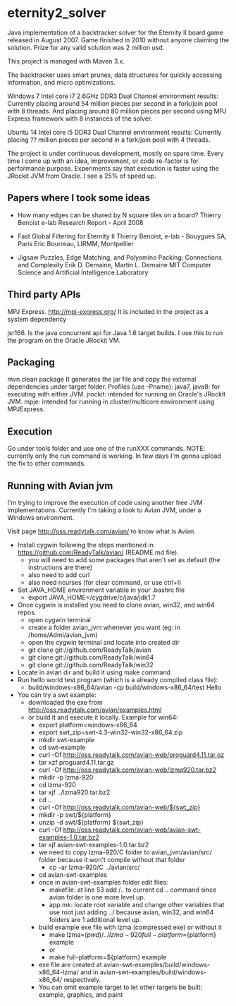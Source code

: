 eternity2_solver
================

Java implementation of a backtracker solver for the Eternity II board game released in August 2007.
Game finished in 2010 without anyone claiming the solution. Prize for any valid solution was 2 million usd.

This project is managed with Maven 3.x.

The backtracker uses smart prunes, data structures for quickly accessing information, and micro optimizations.

Windows 7 Intel core i7 2.6GHz DDR3 Dual Channel environment results:
Currently placing around 54 million pieces per second in a fork/join pool with 8 threads. And placing around 80 million pieces per second using MPJ Express framework with 8 instances of the solver. 

Ubuntu 14 Intel core i5 DDR3 Dual Channel environment results:
Currently placing ?? million pieces per second in a fork/join pool with 4 threads. 

The project is under continuous development, mostly on spare time. Every time I come up with an idea, improvement, or code re-factor is for performance purpose.
Experiments say that execution is faster using the JRockit JVM from Oracle. I see a 25% of speed up.


Papers where I took some ideas
------------------------------

- How many edges can be shared by N square tiles on a board? 
Thierry Benoist
e-lab Research Report - April 2008

- Fast Global Filtering for Eternity II
Thierry Benoist, e-lab - Bouygues SA, Paris
Eric Bourreau, LIRMM, Montpellier

- Jigsaw Puzzles, Edge Matching, and Polyomino Packing: Connections and Complexity
Erik D. Demaine, Martin L. Demaine
MIT Computer Science and Artificial Intelligence Laboratory


Third party APIs
----------------
MPJ Express. http://mpj-express.org/
It is included in the project as a system dependency

jsr166.
Is the java concurrent api for Java 1.6 target builds.
I use this to run the program on the Oracle JRockit VM.


Packaging
---------
mvn clean package
It generates the jar file and copy the external dependencies under target folder.
Profiles (use -Pname):
	java7, java8: for executing with either JVM.
	jrockit: intended for running on Oracle's JRockit JVM.
	mpje: intended for running in cluster/multicore environment using MPJExpress.
	

Execution
---------
Go under tools folder and use one of the runXXX commands.
NOTE: currently only the run command is working. In few days I'm gonna upload the fix to other commands.


Running with Avian jvm
----------------------
I'm trying to improve the execution of code using another free JVM implementations.
Currently I'm taking a look to Avian JVM, under a Windows environment.

Visit page http://oss.readytalk.com/avian/ to know what is Avian.

- Install cygwin following the steps mentioned in https://github.com/ReadyTalk/avian/ (README.md file).
	- you will need to add some packages that aren't set as default (the instructions are there)
	- also need to add curl
	- also need ncurses (for clear command, or use ctrl+l)
- Set JAVA_HOME environment variable in your .bashrc file
	- export JAVA_HOME=/cygdrive/c/java/jdk1.7
- Once cygwin is installed you need to clone avian, win32, and win64 repos.
	- open cygwin terminal
	- create a folder avian_jvm whenever you want (eg: in /home/Admi/avian_jvm)
	- open the cygwin terminal and locate into created dir
	- git clone git://github.com/ReadyTalk/avian
	- git clone git://github.com/ReadyTalk/win64
	- git clone git://github.com/ReadyTalk/win32
- Locate in avian dir and build it using make command
- Run hello world test program (which is a already compiled class file):
	- build/windows-x86_64/avian -cp build/windows-x86_64/test Hello
- You can try a swt example:
	- downloaded the exe from http://oss.readytalk.com/avian/examples.html
	- or build it and execute it locally. Example for win64:
		- export platform=windows-x86_64
		- export swt_zip=swt-4.3-win32-win32-x86_64.zip
		- mkdir swt-example
		- cd swt-example
		- curl -Of http://oss.readytalk.com/avian-web/proguard4.11.tar.gz
		- tar xzf proguard4.11.tar.gz
		- curl -Of http://oss.readytalk.com/avian-web/lzma920.tar.bz2
		- mkdir -p lzma-920
		- cd lzma-920
		- tar xjf ../lzma920.tar.bz2
		- cd ..
		- curl -Of http://oss.readytalk.com/avian-web/${swt_zip}
		- mkdir -p swt/${platform}
		- unzip -d swt/${platform} ${swt_zip}
		- curl -Of http://oss.readytalk.com/avian-web/avian-swt-examples-1.0.tar.bz2
		- tar xjf avian-swt-examples-1.0.tar.bz2
		- we need to copy lzma-920/C folder to avian_jvm/avian/src/ folder because it won't compile without that folder
			- cp -ar lzma-920/C ../avian/src/ 
		- cd avian-swt-examples
		- once in avian-swt-examples folder edit files:
			- makefile: at line 53 add /.. to current cd .. command since avian folder is one more level up.
			- app.mk: locate root variable and change other variables that use root just adding ../ because avian, win32, and win64 folders are 1 additional level up.
		- build example exe file with lzma (compressed exe) or without it
			- make lzma=$(pwd)/../lzma-920 full-platform=${platform} example
			- or
			- make full-platform=${platform} example
		- exe file are created at avian-swt-examples/build/windows-x86_64-lzma/ and in avian-swt-examples/build/windows-x86_64/ respectively.
		- You can omit example target to let other targets be built: example, graphics, and paint

